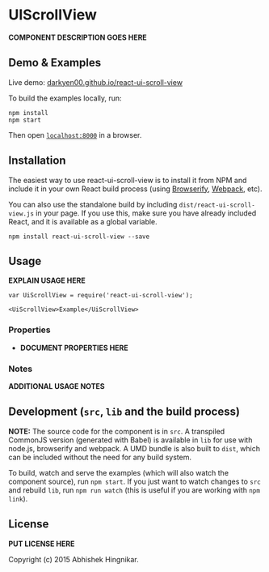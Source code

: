 # UIScrollView

__COMPONENT DESCRIPTION GOES HERE__


## Demo & Examples

Live demo: [darkyen00.github.io/react-ui-scroll-view](http://darkyen00.github.io/react-ui-scroll-view/)

To build the examples locally, run:

```
npm install
npm start
```

Then open [`localhost:8000`](http://localhost:8000) in a browser.


## Installation

The easiest way to use react-ui-scroll-view is to install it from NPM and include it in your own React build process (using [Browserify](http://browserify.org), [Webpack](http://webpack.github.io/), etc).

You can also use the standalone build by including `dist/react-ui-scroll-view.js` in your page. If you use this, make sure you have already included React, and it is available as a global variable.

```
npm install react-ui-scroll-view --save
```


## Usage

__EXPLAIN USAGE HERE__

```
var UiScrollView = require('react-ui-scroll-view');

<UiScrollView>Example</UiScrollView>
```

### Properties

* __DOCUMENT PROPERTIES HERE__

### Notes

__ADDITIONAL USAGE NOTES__


## Development (`src`, `lib` and the build process)

**NOTE:** The source code for the component is in `src`. A transpiled CommonJS version (generated with Babel) is available in `lib` for use with node.js, browserify and webpack. A UMD bundle is also built to `dist`, which can be included without the need for any build system.

To build, watch and serve the examples (which will also watch the component source), run `npm start`. If you just want to watch changes to `src` and rebuild `lib`, run `npm run watch` (this is useful if you are working with `npm link`).

## License

__PUT LICENSE HERE__

Copyright (c) 2015 Abhishek Hingnikar.

